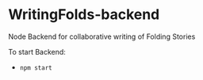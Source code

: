# WritingFolds-backend
Node Backend for collaborative writing of Folding Stories

To start Backend:
- `npm start` 
